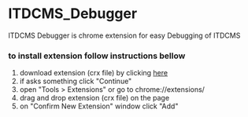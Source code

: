 ITDCMS_Debugger
===============

ITDCMS Debugger is chrome extension for easy Debugging of ITDCMS

### to install extension follow instructions bellow ###
1. download extension (crx file) by clicking [here][1]
2. if asks something click "Continue"
3. open "Tools > Extensions" or go to chrome://extensions/
4. drag and drop extension (crx file) on the page
5. on "Confirm New Extension" window click "Add"

[1]:https://raw.github.com/thecotne/ITDCMS_Debugger/master/builds/ITDCMS_DEBUGGER.0.2.2.crx